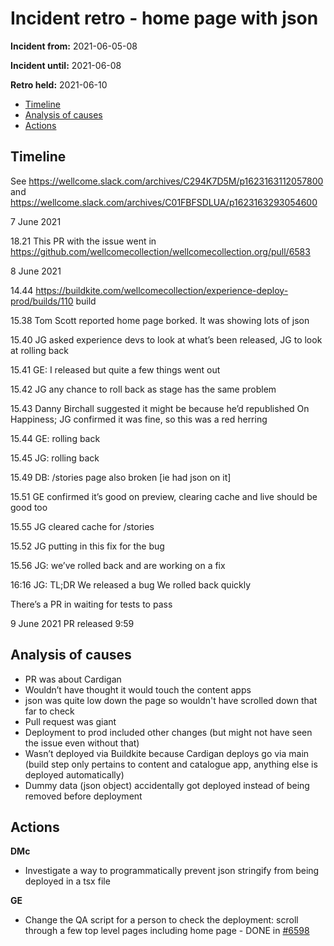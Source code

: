 # Incident retro - home page with json 

**Incident from:** 2021-06-05-08

**Incident until:** 2021-06-08

**Retro held:** 2021-06-10

- [Timeline](#timeline)
- [Analysis of causes](#analysis-of-causes)
- [Actions](#actions)

## Timeline

See https://wellcome.slack.com/archives/C294K7D5M/p1623163112057800 and 
https://wellcome.slack.com/archives/C01FBFSDLUA/p1623163293054600 

7 June 2021

18.21 This PR with the issue went in https://github.com/wellcomecollection/wellcomecollection.org/pull/6583

8 June 2021

14.44 https://buildkite.com/wellcomecollection/experience-deploy-prod/builds/110 build

15.38 Tom Scott reported home page borked. It was showing lots of json
 
15.40 JG asked experience devs to look at what’s been released, JG to look at rolling back

15.41 GE: I released but quite a few things went out

15.42 JG any chance to roll back as stage has the same problem

15.43 Danny Birchall suggested it might be because he’d republished On Happiness; JG confirmed it was fine, so this was a red herring

15.44 GE: rolling back

15.45 JG: rolling back

15.49 DB: /stories page also broken [ie had json on it]

15.51 GE confirmed it’s good on preview, clearing cache and live should be good too

15.55 JG cleared cache for /stories

15.52 JG putting in this fix for the bug 

15.56 JG: we’ve rolled back and are working on a fix

16:16 JG: TL;DR
We released a bug
We rolled back quickly

There’s a PR in waiting for tests to pass

9 June 2021
PR released 9:59


## Analysis of causes

- PR was about Cardigan
- Wouldn’t have thought it would touch the content apps
- json was quite low down the page so wouldn't have scrolled down that far to check
- Pull request was giant
- Deployment to prod included other changes (but might not have seen the issue even without that)
- Wasn’t deployed via Buildkite because Cardigan deploys go via main (build step only pertains to content and catalogue app, anything else is deployed automatically)
- Dummy data (json object) accidentally got deployed instead of being removed before deployment


## Actions

**DMc**
- Investigate a way to programmatically prevent json stringify from being deployed in a tsx file

**GE**
- Change the QA script for a person to check the deployment: scroll through a few top level pages including home page - DONE in [#6598](https://github.com/wellcomecollection/wellcomecollection.org/pull/6598)




